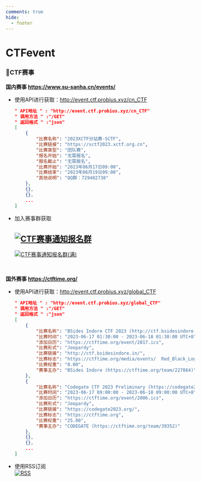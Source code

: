 ```yaml
---
comments: true
hide:
  - footer
---
```


# CTFevent

### 📅CTF赛事
**国内赛事 https://www.su-sanha.cn/events/**
  - 使用API进行获取：http://event.ctf.probius.xyz/cn_CTF
    ```json
    " API地址 " : "http://event.ctf.probius.xyz/cn_CTF"
    " 调用方法 " :"/GET"
    " 返回格式 " :"json"
    [
        {
            "比赛名称": "2023XCTF分站赛-SCTF",
            "比赛链接": "https://sctf2023.xctf.org.cn",
            "比赛类型": "团队赛",
            "报名开始": "无需报名",
            "报名截止": "无需报名",
            "比赛开始": "2023年06月17日09:00",
            "比赛结束": "2023年06月19日09:00",
            "其他说明": "QQ群：729402738"
        },
        {},
        {},
        ...
    ]
    ```
  - 加入赛事群获取  
  
    [![CTF赛事通知报名群](https://img.shields.io/badge/CTF赛事通知报名群-734535934-black)](http://qm.qq.com/cgi-bin/qm/qr?_wv=1027&k=38s-tPEVrv3hVMNEUXiNkumy5khQuS-j&authKey=6aQuubgO2nQDOK%2Bf6N1tm2Yw7Eo45TLU21IH3ek1KslG3XIcm2LOjS9EOOzyncN2&noverify=0&group_code=734535934)  
    -
    [![CTF赛事通知报名群(满)](https://img.shields.io/badge/CTF赛事通知报名群(满)-829089482-black)](http://qm.qq.com/cgi-bin/qm/qr?_wv=1027&k=cRU05F4Cicj4Ze6jEb9NeDrxgzIfTGpk&authKey=lAbuNnRkKKkt6Rmitby04CiPw2wLrlfS%2BPYNKNBR%2FuIwPeLT8tLox65s07moRdob&noverify=0&group_code=829089482)  

 <br>  

**国外赛事 https://ctftime.org/**
- 使用API进行获取：http://event.ctf.probius.xyz/global_CTF

  ```json
  " API地址 " : "http://event.ctf.probius.xyz/global_CTF"
  " 调用方法 " :"/GET"
  " 返回格式 " :"json"
  [
      {
          "比赛名称": "BSides Indore CTF 2023 (http://ctf.bsidesindore.in/)",
          "比赛时间": "2023-06-17 01:30:00 - 2023-06-18 01:30:00 UTC+8",
          "添加日历": "https://ctftime.org/event/2017.ics",
          "比赛形式": "Jeopardy",
          "比赛链接": "http://ctf.bsidesindore.in/",
          "比赛标志": "https://ctftime.org/media/events/  Red_Black_Logo_Transparent.png",
          "比赛权重": "0.00",
          "赛事主办": "BSides Indore (https://ctftime.org/team/227864)"
      },
      {
          "比赛名称": "Codegate CTF 2023 Preliminary (https://codegate2023. org/)",
          "比赛时间": "2023-06-17 09:00:00 - 2023-06-18 09:00:00 UTC+8",
          "添加日历": "https://ctftime.org/event/2006.ics",
          "比赛形式": "Jeopardy",
          "比赛链接": "https://codegate2023.org/",
          "比赛标志": "https://ctftime.org",
          "比赛权重": "25.00",
          "赛事主办": "CODEGATE (https://ctftime.org/team/39352)"
      },
      {},
      {},
      ...
  ]
  ```

- 使用RSS订阅  
  [![RSS](https://img.shields.io/badge/RSS-black)](https://ctftime.org/event/list/upcoming/rss/) 
  
    